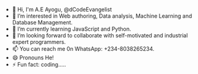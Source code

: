- 👋 Hi, I'm A.E Ayogu, @dCodeEvangelist
- 👀 I’m interested in Web authoring, Data analysis, Machine Learning and Database Management. 
- 🌱 I’m currently learning JavaScript and Python.
- 💞️ I’m looking forward to collaborate with self-motivated and industrial expert programmers. 
- 📫 You can reach me 0n WhatsApp: +234-8038265234.
- 😄 Pronouns He!
- ⚡ Fun fact: coding.....

<!---
dCodeEvangelist/dCodeEvangelist is a ✨ special ✨ repository because its `README.md` (this file) appears on your GitHub profile.
You can click the Preview link to take a look at your changes.
--->
